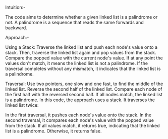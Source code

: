 Intuition:-

The code aims to determine whether a given linked list is a palindrome or not. A palindrome is a sequence that reads the same forwards and backward.

Approach:-

Using a Stack:
Traverse the linked list and push each node's value onto a stack.
Then, traverse the linked list again and pop values from the stack. Compare the popped value with the current node's value.
If at any point the values don't match, it means the linked list is not a palindrome.
If the traversal completes without any mismatch, it indicates that the linked list is a palindrome.

Traversal:
Use two pointers, one slow and one fast, to find the middle of the linked list.
Reverse the second half of the linked list.
Compare each node of the first half with the reversed second half.
If all nodes match, the linked list is a palindrome.
In this code, the approach uses a stack. It traverses the linked list twice:

In the first traversal, it pushes each node's value onto the stack.
In the second traversal, it compares each node's value with the popped value from the stack.
If all values match, it returns true, indicating that the linked list is a palindrome. Otherwise, it returns false.
